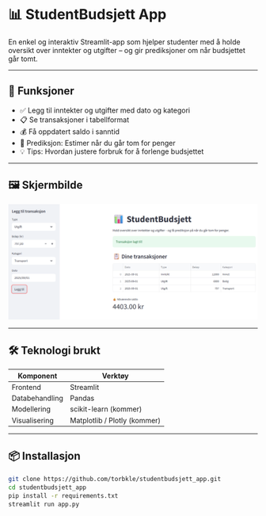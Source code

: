 # 📊 StudentBudsjett App

En enkel og interaktiv Streamlit-app som hjelper studenter med å holde oversikt over inntekter og utgifter – og gir prediksjoner om når budsjettet går tomt.

---

## 🚀 Funksjoner

- ✅ Legg til inntekter og utgifter med dato og kategori  
- 📋 Se transaksjoner i tabellformat  
- 💰 Få oppdatert saldo i sanntid  
- 🔮 Prediksjon: Estimer når du går tom for penger  
- 💡 Tips: Hvordan justere forbruk for å forlenge budsjettet  

---

## 🖼️ Skjermbilde

![StudentBudsjett App](screenshot.png)


---

## 🛠️ Teknologi brukt

| Komponent     | Verktøy           |
|---------------|-------------------|
| Frontend      | Streamlit         |
| Databehandling| Pandas            |
| Modellering   | scikit-learn (kommer) |
| Visualisering | Matplotlib / Plotly (kommer) |

---

## 📦 Installasjon

```bash
git clone https://github.com/torbkle/studentbudsjett_app.git
cd studentbudsjett_app
pip install -r requirements.txt
streamlit run app.py
